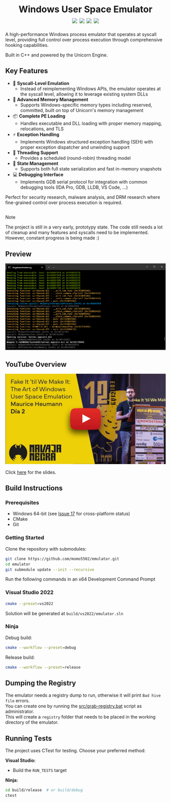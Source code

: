 <h1 align="center">
	Windows User Space Emulator
	<br>
	<a href="https://github.com/momo5502/emulator?tab=GPL-2.0-1-ov-file"><img src="https://img.shields.io/github/license/momo5502/emulator?color=00B0F8"/></a>
	<a href="https://github.com/momo5502/emulator/actions"><img src="https://img.shields.io/github/actions/workflow/status/momo5502/emulator/build.yml?branch=main&label=build"/></a>
	<a href="https://github.com/momo5502/emulator/issues"><img src="https://img.shields.io/github/issues/momo5502/emulator?color=F8B000"/></a>
	<img src="https://img.shields.io/github/commit-activity/m/momo5502/emulator?color=FF3131"/>
</h1>

A high-performance Windows process emulator that operates at syscall level, providing full control over process execution through comprehensive hooking capabilities.

Built in C++ and powered by the Unicorn Engine.

## Key Features

* 🔄 __Syscall-Level Emulation__
	* Instead of reimplementing Windows APIs, the emulator operates at the syscall level, allowing it to leverage existing system DLLs
* 📝 __Advanced Memory Management__
	* Supports Windows-specific memory types including reserved, committed, built on top of Unicorn's memory management
* 📦 __Complete PE Loading__
	* Handles executable and DLL loading with proper memory mapping, relocations, and TLS
* ⚡ __Exception Handling__
	* Implements Windows structured exception handling (SEH) with proper exception dispatcher and unwinding support
* 🧵 __Threading Support__
	* Provides a scheduled (round-robin) threading model
* 💾 __State Management__
	* Supports both full state serialization and fast in-memory snapshots
* 💻 __Debugging Interface__
	* Implements GDB serial protocol for integration with common debugging tools (IDA Pro, GDB, LLDB, VS Code, ...)

Perfect for security research, malware analysis, and DRM research where fine-grained control over process execution is required.

##
> [!NOTE]  
> The project is still in a very early, prototypy state. The code still needs a lot of cleanup and many features and syscalls need to be implemented. However, constant progress is being made :)

## Preview

![Preview](./docs/images/preview.jpg)

## YouTube Overview

[![YouTube video](./docs/images/yt.jpg)](https://www.youtube.com/watch?v=wY9Q0DhodOQ)

Click <a href="https://docs.google.com/presentation/d/1pha4tFfDMpVzJ_ehJJ21SA_HAWkufQBVYQvh1IFhVls/edit">here</a> for the slides.

## Build Instructions

### Prerequisites
* Windows 64-bit (see [Issue 17](https://github.com/momo5502/emulator/issues/17) for cross-platform status)
* CMake
* Git

### Getting Started

Clone the repository with submodules:
```bash
git clone https://github.com/momo5502/emulator.git
cd emulator
git submodule update --init --recursive
```

Run the following commands in an x64 Development Command Prompt

### Visual Studio 2022

```bash
cmake --preset=vs2022
```
Solution will be generated at `build/vs2022/emulator.sln`

### Ninja

Debug build:

```bash
cmake --workflow --preset=debug
```

Release build:

```bash
cmake --workflow --preset=release
```

## Dumping the Registry

The emulator needs a registry dump to run, otherwise it will print `Bad hive file` errors.  
You can create one by running the <a href="./src/grab-registry.bat">src/grab-registry.bat</a> script as administrator.  
This will create a `registry` folder that needs to be placed in the working directory of the emulator.

## Running Tests

The project uses CTest for testing. Choose your preferred method:

**Visual Studio:**
- Build the `RUN_TESTS` target

**Ninja:**
```bash
cd build/release  # or build/debug
ctest
```
